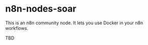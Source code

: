 # n8n-nodes-soar

This is an n8n community node. It lets you use Docker in your n8n workflows.

TBD
